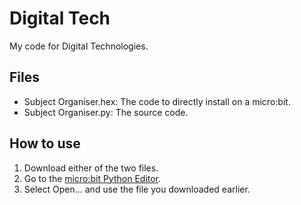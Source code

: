 # Digital Tech
My code for Digital Technologies.

## Files
  - Subject Organiser.hex: The code to directly install on a micro:bit.
  - Subject Organiser.py: The source code.
## How to use
  1. Download either of the two files.
  2. Go to the [micro:bit Python Editor](https://python.microbit.org/v/3).
  3. Select Open... and use the file you downloaded earlier.
